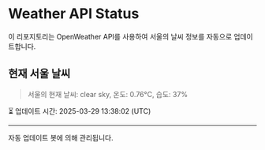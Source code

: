 
# Weather API Status

이 리포지토리는 OpenWeather API를 사용하여 서울의 날씨 정보를 자동으로 업데이트합니다.

## 현재 서울 날씨
> 서울의 현재 날씨: clear sky, 온도: 0.76°C, 습도: 37%

⏳ 업데이트 시간: 2025-03-29 13:38:02 (UTC)

---
자동 업데이트 봇에 의해 관리됩니다.
